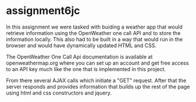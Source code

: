 # assignment6jc

In this assignment we were tasked with buiding a weather app that would retrieve information using
the OpenWeather one call API and to store the information locally. This also had to be built in a
way that would run in the browser and would have dynamically updated HTML and CSS.

The OpenWeather One Call Api documentation is available at openweathermap.org where you can set up an account and get free access to an API key much like the one that is implemented in this project. 

From there several AJAX calls which initiate a "GET" request. After that the server responds and provides information that builds up the rest of the page using html and css constructors and jquery.